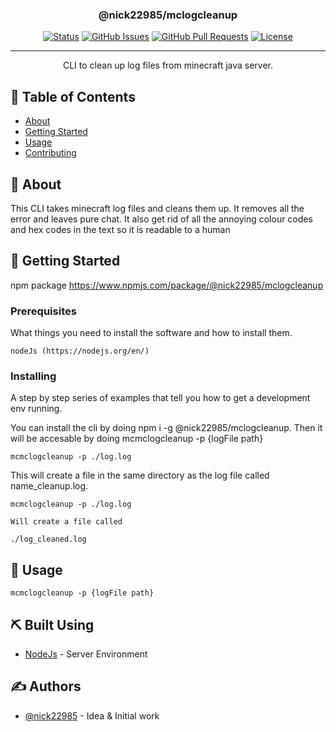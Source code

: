 <h3 align="center">@nick22985/mclogcleanup</h3>

<div align="center">

[![Status](https://img.shields.io/badge/status-active-success.svg)]()
[![GitHub Issues](https://img.shields.io/github/issues/nick22985/mclogcleanup.svg)](https://github.com/nick22985/mclogcleanup/issues)
[![GitHub Pull Requests](https://img.shields.io/github/issues-pr/nick22985/mclogcleanup.svg)](https://github.com/nick22985/mclogcleanup/pulls)
[![License](https://img.shields.io/badge/license-MIT-blue.svg)](/LICENSE)

</div>

---

<p align="center">CLI to clean up log files from minecraft java server.
    <br>
</p>

## 📝 Table of Contents

- [About](#about)
- [Getting Started](#getting_started)
- [Usage](#usage)
- [Contributing](../CONTRIBUTING.md)

## 🧐 About <a name = "about"></a>

This CLI takes minecraft log files and cleans them up. It removes all the error and leaves pure chat. It also get rid of all the annoying colour codes and hex codes in the text so it is readable to a human

## 🏁 Getting Started <a name = "getting_started"></a>

npm package https://www.npmjs.com/package/@nick22985/mclogcleanup

### Prerequisites

What things you need to install the software and how to install them.

```
nodeJs (https://nodejs.org/en/)
```

### Installing

A step by step series of examples that tell you how to get a development env running.

You can install the cli by doing npm i -g @nick22985/mclogcleanup. Then it will be accesable by doing mcmclogcleanup -p {logFile path}

```
mcmclogcleanup -p ./log.log
```

This will create a file in the same directory as the log file called name_cleanup.log.

```
mcmclogcleanup -p ./log.log

Will create a file called

./log_cleaned.log
```

## 🎈 Usage <a name="usage"></a>

```
mcmclogcleanup -p {logFile path}
```

## ⛏️ Built Using <a name = "built_using"></a>

- [NodeJs](https://nodejs.org/en/) - Server Environment

## ✍️ Authors <a name = "authors"></a>

- [@nick22985](https://github.com/nick22985) - Idea & Initial work
